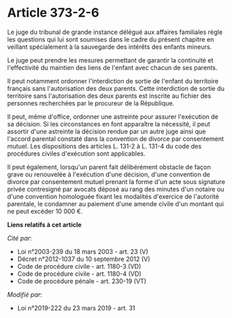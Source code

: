 # Article 373-2-6

Le juge du tribunal de grande instance délégué aux affaires familiales règle les questions qui lui sont soumises dans le
cadre du présent chapitre en veillant spécialement à la sauvegarde des intérêts des enfants mineurs.

Le juge peut prendre les mesures permettant de garantir la continuité et l'effectivité du maintien des liens de l'enfant avec
chacun de ses parents.

Il peut notamment ordonner l'interdiction de sortie de l'enfant du territoire français sans l'autorisation des deux parents.
Cette interdiction de sortie du territoire sans l'autorisation des deux parents est inscrite au fichier des personnes
recherchées par le procureur de la République.

Il peut, même d'office, ordonner une astreinte pour assurer l'exécution de sa décision. Si les circonstances en font
apparaître la nécessité, il peut assortir d'une astreinte la décision rendue par un autre juge ainsi que l'accord parental
constaté dans la convention de divorce par consentement mutuel. Les dispositions des articles L. 131-2 à L. 131-4 du code des
procédures civiles d'exécution sont applicables.

Il peut également, lorsqu'un parent fait délibérément obstacle de façon grave ou renouvelée à l'exécution d'une décision,
d'une convention de divorce par consentement mutuel prenant la forme d'un acte sous signature privée contresigné par avocats
déposé au rang des minutes d'un notaire ou d'une convention homologuée fixant les modalités d'exercice de l'autorité
parentale, le condamner au paiement d'une amende civile d'un montant qui ne peut excéder 10 000 €.

**Liens relatifs à cet article**

_Cité par_:

  - Loi n°2003-239 du 18 mars 2003 - art. 23 (V)
  - Décret n°2012-1037 du 10 septembre 2012 (V)
  - Code de procédure civile - art. 1180-3 (VD)
  - Code de procédure civile - art. 1180-4 (VD)
  - Code de procédure pénale - art. 230-19 (VT)

_Modifié par_:

  - Loi n°2019-222 du 23 mars 2019 - art. 31
